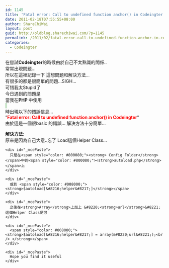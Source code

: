```yaml
---
id: 1145
title: 'Fatal error: Call to undefined function anchor() in Codeingter'
date: 2011-02-18T07:55:55+08:00
author: ShareChiWai
layout: post
guid: http://oldblog.sharechiwai.com/?p=1145
permalink: /2011/02/fatal-error-call-to-undefined-function-anchor-in-codeingter/
categories:
  - Codeingter
---
```

<div id="_mcePaste">
  在嘗試<strong>Codeingter</strong>的時候由於自己不太熟識的問係..
</div>

<div id="_mcePaste">
  常常出現問題&#8230;
</div>

<div id="_mcePaste">
  所以在這裡記錄一下 這想問題和解決方法&#8230;
</div>

<div id="_mcePaste">
  有很多的都是很簡單的問題&#8230;SIGH&#8230;
</div>

<div id="_mcePaste">
  可惜我太Stupid了
</div>

<div>
</div>

<div id="_mcePaste">
  今日遇到的問題是
</div>

<div id="_mcePaste">
  當我在<strong>PHP </strong> 中使用
</div>

<div id="_mcePaste">
  <span style="color: #008000;"><? echo anchor(&#8220;Home&#8221;,&#8221;Home&#8221;); ?> |</span>
</div>

<div id="_mcePaste">
  時出現以下的錯誤信息&#8230;
</div>

<div>
  &#8220;<span style="color: #ff0000;"><strong>Fatal error: Call to undefined function anchor() in Codeingter</strong></span>&#8220;
</div>

<div id="_mcePaste">
  由於這是一個很basic 的錯誤&#8230; 解決方法十分簡單&#8230;</p> 
  
  <p>
    <strong>解決方法:</strong><br /> 原來是因為自己大意..忘了 Load這個Helper Class&#8230;</div> 
    
    <div id="_mcePaste">
      只是在<span style="color: #800080;"><strong> Config Folder</strong></span>中的<span style="color: #800080;"><strong>autoload.php</strong></span>上
    </div>
    
    <div id="_mcePaste">
      或到 <span style="color: #008000;"><strong>$autoload[&#8216;helper&#8217;]</strong></span>
    </div>
    
    <div id="_mcePaste">
      之後在<strong>Array</strong>上加上 &#8220;<strong>url</strong>&#8221; 這個Helper Class便可
    </div>
    
    <div id="_mcePaste">
      <span style="color: #008000;"><strong>$autoload[&#8216;helper&#8217;] = array(&#8220;url&#8221;);<br /> </strong></span>
    </div>
    
    <div id="_mcePaste">
      Hope you find it useful
    </div>